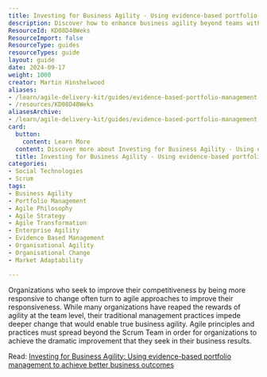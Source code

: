 ```yaml
---
title: Investing for Business Agility - Using evidence-based portfolio management to achieve better business outcomes
description: Discover how to enhance business agility beyond teams with evidence-based portfolio management for improved competitiveness and responsiveness.
ResourceId: KD08D48Weks
ResourceImport: false
ResourceType: guides
resourceTypes: guide
layout: guide
date: 2024-09-17
weight: 1000
creator: Martin Hinshelwood
aliases:
- /learn/agile-delivery-kit/guides/evidence-based-portfolio-management
- /resources/KD08D48Weks
aliasesArchive:
- /learn/agile-delivery-kit/guides/evidence-based-portfolio-management
card:
  button:
    content: Learn More
  content: Discover more about Investing for Business Agility - Using evidence-based portfolio management to achieve better business outcomes and how it can help you in your Agile journey!
  title: Investing for Business Agility - Using evidence-based portfolio management to achieve better business outcomes
categories:
- Social Technologies
- Scrum
tags:
- Business Agility
- Portfolio Management
- Agile Philosophy
- Agile Strategy
- Agile Transformation
- Enterprise Agility
- Evidence Based Management
- Organisational Agility
- Organisational Change
- Market Adaptability

---
```

Organizations who seek to improve their competitiveness by being more responsive to change often turn to agile approaches to improve their responsiveness. While many organizations have reaped the rewards of agility at the team level, their traditional management practices impede deeper change that would enable true business agility. Agile principles and practices must spread beyond the Scrum Team in order for organizations to achieve the dramatic improvement that they seek in their business results.

Read: [Investing for Business Agility: Using evidence-based portfolio management to achieve better business outcomes](https://scrum.org/resources/investing-business-agility)
